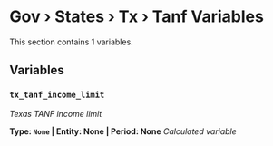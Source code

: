 # Gov › States › Tx › Tanf Variables

This section contains 1 variables.

## Variables

### `tx_tanf_income_limit`
*Texas TANF income limit*

**Type: `None` | Entity: None | Period: None**
*Calculated variable*
